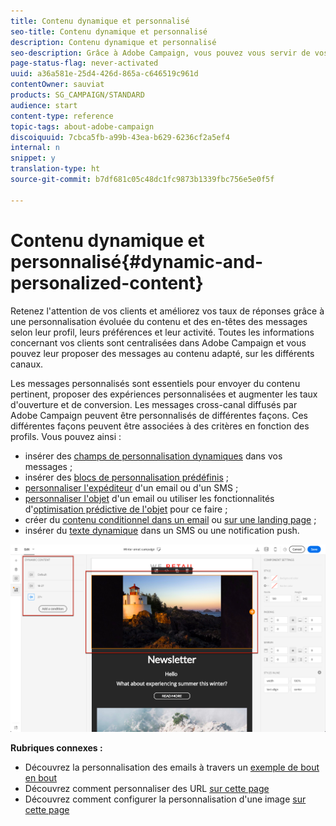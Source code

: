 ```yaml
---
title: Contenu dynamique et personnalisé
seo-title: Contenu dynamique et personnalisé
description: Contenu dynamique et personnalisé
seo-description: Grâce à Adobe Campaign, vous pouvez vous servir de vos données et préférences client pour créer des campagnes personnalisées via email, SMS, notification push, messages In-App ou courrier.
page-status-flag: never-activated
uuid: a36a581e-25d4-426d-865a-c646519c961d
contentOwner: sauviat
products: SG_CAMPAIGN/STANDARD
audience: start
content-type: reference
topic-tags: about-adobe-campaign
discoiquuid: 7cbca5fb-a99b-43ea-b629-6236cf2a5ef4
internal: n
snippet: y
translation-type: ht
source-git-commit: b7df681c05c48dc1fc9873b1339fbc756e5e0f5f

---
```



# Contenu dynamique et personnalisé{#dynamic-and-personalized-content}

Retenez l'attention de vos clients et améliorez vos taux de réponses grâce à une personnalisation évoluée du contenu et des en-têtes des messages selon leur profil, leurs préférences et leur activité. Toutes les informations concernant vos clients sont centralisées dans Adobe Campaign et vous pouvez leur proposer des messages au contenu adapté, sur les différents canaux.

Les messages personnalisés sont essentiels pour envoyer du contenu pertinent, proposer des expériences personnalisées et augmenter les taux d'ouverture et de conversion. Les messages cross-canal diffusés par Adobe Campaign peuvent être personnalisés de différentes façons. Ces différentes façons peuvent être associées à des critères en fonction des profils. Vous pouvez ainsi :

* insérer des [champs de personnalisation dynamiques](../../designing/using/inserting-a-personalization-field.md) dans vos messages ;
* insérer des [blocs de personnalisation prédéfinis](../../designing/using/adding-a-content-block.md) ;
* [personnaliser l'expéditeur](../../designing/using/personalizing-the-sender.md) d'un email ou d'un SMS ;
* [personnaliser l'objet](../../designing/using/personalizing-the-subject-line-of-an-email.md) d'un email ou utiliser les fonctionnalités d'[optimisation prédictive de l'objet](../../designing/using/personalizing-the-subject-line-of-an-email.md#predictive-subject-line) pour ce faire ;
* créer du [contenu conditionnel dans un email](../../designing/using/defining-dynamic-content-in-an-email.md) ou [sur une landing page](../../designing/using/defining-dynamic-content-in-a-landing-page.md) ;
* insérer du [texte dynamique](../../designing/using/defining-dynamic-text.md) dans un SMS ou une notification push.

![](assets/delivery_content_43.png)

**Rubriques connexes :**

* Découvrez la personnalisation des emails à travers un [exemple de bout en bout](../../designing/using/example--email-personalization.md)
* Découvrez comment personnaliser des URL [sur cette page](../../designing/using/personalizing-urls.md)
* Découvrez comment configurer la personnalisation d'une image [sur cette page](../../designing/using/personalizing-an-image-source.md)


